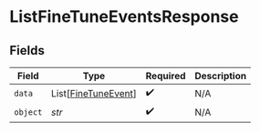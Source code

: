 # ListFineTuneEventsResponse


## Fields

| Field                                                       | Type                                                        | Required                                                    | Description                                                 |
| ----------------------------------------------------------- | ----------------------------------------------------------- | ----------------------------------------------------------- | ----------------------------------------------------------- |
| `data`                                                      | List[[FineTuneEvent](../../models/shared/finetuneevent.md)] | :heavy_check_mark:                                          | N/A                                                         |
| `object`                                                    | *str*                                                       | :heavy_check_mark:                                          | N/A                                                         |